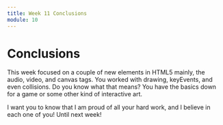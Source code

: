 ```yaml
---
title: Week 11 Conclusions
module: 10
---
```


# Conclusions

This week focused on a couple of new elements in HTML5 mainly, the audio, video, and canvas tags.  You worked with drawing, keyEvents, and even collisions.  Do you know what that means?  You have the basics down for a game or some other kind of interactive art.  

I want you to know that I am proud of all your hard work, and I believe in each one of you!  Until next week!